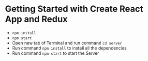 # Getting Started with Create React App and Redux

- `npm install`
- `npm start`
- Open new tab of Terminal and run command `cd server`
- Run command `npm install` to install all the dependencies
- Run command `npm start` to start the Server

